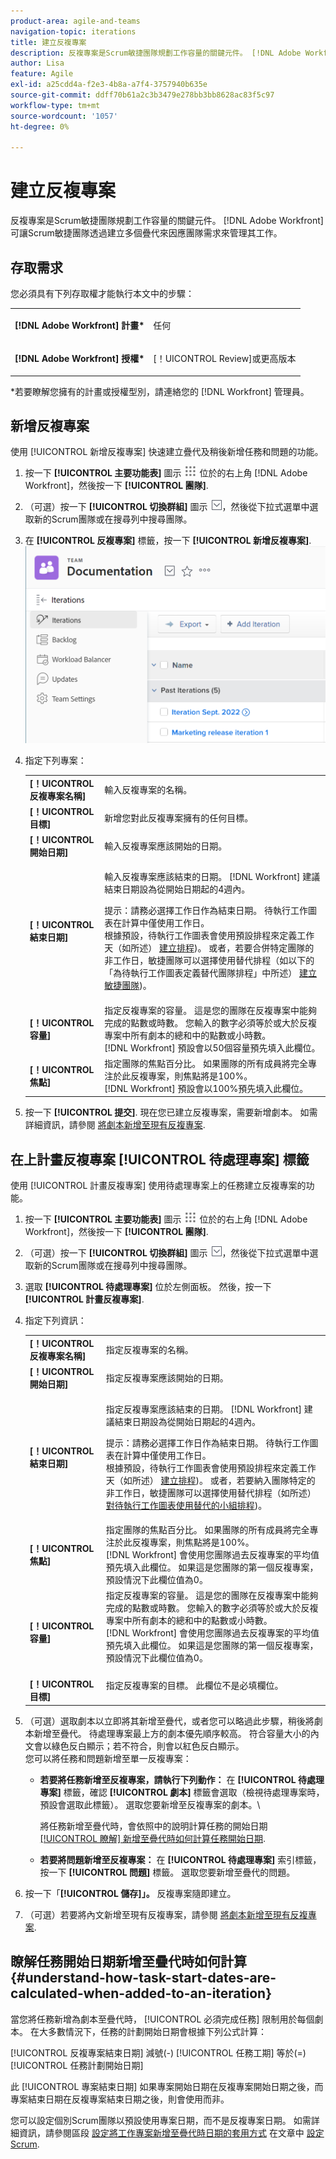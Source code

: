 ```yaml
---
product-area: agile-and-teams
navigation-topic: iterations
title: 建立反複專案
description: 反複專案是Scrum敏捷團隊規劃工作容量的關鍵元件。 [!DNL Adobe Workfront] 可讓Scrum敏捷團隊透過建立多個疊代來因應團隊需求來管理其工作。
author: Lisa
feature: Agile
exl-id: a25cdd4a-f2e3-4b8a-a7f4-3757940b635e
source-git-commit: ddff70b61a2c3b3479e278bb3bb8628ac83f5c97
workflow-type: tm+mt
source-wordcount: '1057'
ht-degree: 0%

---
```


# 建立反複專案

反複專案是Scrum敏捷團隊規劃工作容量的關鍵元件。 [!DNL Adobe Workfront] 可讓Scrum敏捷團隊透過建立多個疊代來因應團隊需求來管理其工作。

## 存取需求

您必須具有下列存取權才能執行本文中的步驟：

<table style="table-layout:auto"> 
 <col> 
 </col> 
 <col> 
 </col> 
 <tbody> 
  <tr> 
   <td role="rowheader"><strong>[!DNL Adobe Workfront] 計畫*</strong></td> 
   <td> <p>任何</p> </td> 
  </tr> 
  <tr> 
   <td role="rowheader"><strong>[!DNL Adobe Workfront] 授權*</strong></td> 
   <td> <p>[！UICONTROL Review]或更高版本</p> </td> 
  </tr> 
 </tbody> 
</table>

&#42;若要瞭解您擁有的計畫或授權型別，請連絡您的 [!DNL Workfront] 管理員。

## 新增反複專案

使用 [!UICONTROL 新增反複專案] 快速建立疊代及稍後新增任務和問題的功能。

1. 按一下 **[!UICONTROL 主要功能表]** 圖示 ![](assets/main-menu-icon.png) 位於的右上角 [!DNL Adobe Workfront]，然後按一下 **[!UICONTROL 團隊]**.

1. （可選）按一下 **[!UICONTROL 切換群組]** 圖示 ![切換群組圖示](assets/switch-team-icon.png)，然後從下拉式選單中選取新的Scrum團隊或在搜尋列中搜尋團隊。

1. 在 **[!UICONTROL 反複專案]** 標籤，按一下 **[!UICONTROL 新增反複專案]**.\
   ![](assets/add-iteration-adobe-350x275.png)

1. 指定下列專案：

   <table style="table-layout:auto"> 
    <col> 
    <col> 
    <tbody> 
     <tr> 
      <td role="rowheader"><strong>[！UICONTROL反複專案名稱]</strong></td> 
      <td>輸入反複專案的名稱。</td> 
     </tr> 
     <tr> 
      <td role="rowheader"><strong>[！UICONTROL目標]</strong></td> 
      <td>新增您對此反複專案擁有的任何目標。</td> 
     </tr> 
     <tr> 
      <td role="rowheader"><strong>[！UICONTROL開始日期]</strong></td> 
      <td>輸入反複專案應該開始的日期。</td> 
     </tr> 
     <tr> 
      <td role="rowheader"><strong>[！UICONTROL結束日期]</strong></td> 
      <td><p>輸入反複專案應該結束的日期。 [!DNL Workfront] 建議結束日期設為從開始日期起的4週內。</p><p>提示：請務必選擇工作日作為結束日期。 待執行工作圖表在計算中僅使用工作日。<br>根據預設，待執行工作圖表會使用預設排程來定義工作天（如所述） <a href="../../../administration-and-setup/set-up-workfront/configure-timesheets-schedules/create-schedules.md" class="MCXref xref">建立排程</a>)。 或者，若要合併特定團隊的非工作日，敏捷團隊可以選擇使用替代排程（如以下的「為待執行工作圖表定義替代團隊排程」中所述） <a href="../../../agile/get-started-with-agile-in-workfront/create-an-agile-team.md" class="MCXref xref">建立敏捷團隊</a>)。</p></td> 
     </tr> 
     <tr> 
      <td role="rowheader"><strong>[！UICONTROL容量]</strong></td> 
      <td> 指定反複專案的容量。 這是您的團隊在反複專案中能夠完成的點數或時數。 您輸入的數字必須等於或大於反複專案中所有劇本的總和中的點數或小時數。<br>[!DNL Workfront] 預設會以50個容量預先填入此欄位。 </td> 
     </tr> 
     <tr> 
      <td role="rowheader"><strong>[！UICONTROL焦點]</strong></td> 
      <td>指定團隊的焦點百分比。 如果團隊的所有成員將完全專注於此反複專案，則焦點將是100%。<br>[!DNL Workfront] 預設會以100%預先填入此欄位。 </td> 
     </tr> 
    </tbody> 
   </table>

1. 按一下 **[!UICONTROL 提交]**. 現在您已建立反複專案，需要新增劇本。 如需詳細資訊，請參閱 [將劇本新增至現有反複專案](../../../agile/use-scrum-in-an-agile-team/iterations/add-stories-to-existing-iteration.md).

## 在上計畫反複專案 [!UICONTROL 待處理專案] 標籤

使用 [!UICONTROL 計畫反複專案] 使用待處理專案上的任務建立反複專案的功能。

1. 按一下 **[!UICONTROL 主要功能表]** 圖示 ![](assets/main-menu-icon.png) 位於的右上角 [!DNL Adobe Workfront]，然後按一下 **[!UICONTROL 團隊]**.

1. （可選）按一下 **[!UICONTROL 切換群組]** 圖示 ![切換群組圖示](assets/switch-team-icon.png)，然後從下拉式選單中選取新的Scrum團隊或在搜尋列中搜尋團隊。

1. 選取 **[!UICONTROL 待處理專案]** 位於左側面板。 然後，按一下 **[!UICONTROL 計畫反複專案]**.

1. 指定下列資訊：

   <table style="table-layout:auto"> 
    <col> 
    <col> 
    <tbody> 
     <tr> 
      <td role="rowheader"><strong>[！UICONTROL反複專案名稱]</strong></td> 
      <td>指定反複專案的名稱。</td> 
     </tr> 
     <tr> 
      <td role="rowheader"><strong>[！UICONTROL開始日期]</strong></td> 
      <td> 指定反複專案應該開始的日期。</td> 
     </tr> 
     <tr> 
      <td role="rowheader"><strong>[！UICONTROL結束日期]</strong> </td> 
      <td><p>指定反複專案應該結束的日期。 [!DNL Workfront] 建議結束日期設為從開始日期起的4週內。</p><p>提示：請務必選擇工作日作為結束日期。 待執行工作圖表在計算中僅使用工作日。<br>根據預設，待執行工作圖表會使用預設排程來定義工作天（如所述） <a href="../../../administration-and-setup/set-up-workfront/configure-timesheets-schedules/create-schedules.md" class="MCXref xref">建立排程</a>)。 或者，若要納入團隊特定的非工作日，敏捷團隊可以選擇使用替代排程（如所述） <a href="../../../agile/use-scrum-in-an-agile-team/burndown/use-alt-team-schedule-burndown-charts.md" class="MCXref xref">對待執行工作圖表使用替代的小組排程</a>)。</p></td> 
     </tr> 
     <tr> 
      <td role="rowheader"><strong>[！UICONTROL焦點]</strong></td> 
      <td>指定團隊的焦點百分比。 如果團隊的所有成員將完全專注於此反複專案，則焦點將是100%。<br>[!DNL Workfront] 會使用您團隊過去反複專案的平均值預先填入此欄位。 如果這是您團隊的第一個反複專案，預設情況下此欄位值為0。</td> 
     </tr> 
     <tr> 
      <td role="rowheader"><br><strong>[！UICONTROL容量]</strong></td> 
      <td> 指定反複專案的容量。 這是您的團隊在反複專案中能夠完成的點數或時數。 您輸入的數字必須等於或大於反複專案中所有劇本的總和中的點數或小時數。<br>[!DNL Workfront] 會使用您團隊過去反複專案的平均值預先填入此欄位。 如果這是您團隊的第一個反複專案，預設情況下此欄位值為0。</td> 
     </tr> 
     <tr> 
      <td role="rowheader"><br><strong>[！UICONTROL目標]</strong></td> 
      <td> 指定反複專案的目標。 此欄位不是必填欄位。</td> 
     </tr> 
    </tbody> 
   </table>

1. （可選）選取劇本以立即將其新增至疊代，或者您可以略過此步驟，稍後將劇本新增至疊代。 待處理專案最上方的劇本優先順序較高。 符合容量大小的內文會以綠色反白顯示；若不符合，則會以紅色反白顯示。\
   您可以將任務和問題新增至單一反複專案：

   * **若要將任務新增至反複專案，請執行下列動作：** 在 **[!UICONTROL 待處理專案]** 標籤，確認 **[!UICONTROL 劇本]** 標籤會選取（檢視待處理專案時，預設會選取此標籤）。 選取您要新增至反複專案的劇本。\

     將任務新增至疊代時，會依照中的說明計算任務的開始日期 [[!UICONTROL 瞭解] 新增至疊代時如何計算任務開始日期](#understand-how-task-start-dates-are-calculated-when-added-to-an-iteration).

   * **若要將問題新增至反複專案：** 在 **[!UICONTROL 待處理專案]** 索引標籤，按一下 **[!UICONTROL 問題]** 標籤。 選取您要新增至疊代的問題。

1. 按一下「**[!UICONTROL 儲存]」。**
反複專案隨即建立。

1. （可選）若要將內文新增至現有反複專案，請參閱 [將劇本新增至現有反複專案](../../../agile/use-scrum-in-an-agile-team/iterations/add-stories-to-existing-iteration.md).

## 瞭解任務開始日期新增至疊代時如何計算 {#understand-how-task-start-dates-are-calculated-when-added-to-an-iteration}

當您將任務新增為劇本至疊代時， [!UICONTROL 必須完成任務] 限制用於每個劇本。 在大多數情況下，任務的計劃開始日期會根據下列公式計算：

[!UICONTROL 反複專案結束日期] 減號(-) [!UICONTROL 任務工期] 等於(=) [!UICONTROL 任務計劃開始日期]

此 [!UICONTROL 專案結束日期] 如果專案開始日期在反複專案開始日期之後，而專案結束日期在反複專案結束日期之後，則會使用而非。

您可以設定個別Scrum團隊以預設使用專案日期，而不是反複專案日期。 如需詳細資訊，請參閱區段 [設定將工作專案新增至疊代時日期的套用方式](../../../agile/get-started-with-agile-in-workfront/configure-scrum.md#configur5) 在文章中 [設定Scrum](../../../agile/get-started-with-agile-in-workfront/configure-scrum.md).
